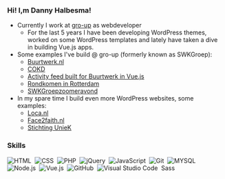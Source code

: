 ### Hi! I,m Danny Halbesma!

- Currently I work at [gro-up](https://www.gro-up.nl) as webdeveloper
    - For the last 5 years I have been developing WordPress themes, worked on some WordPress templates and lately have taken a dive in building Vue.js apps.
- Some examples I've build @ gro-up (formerly known as SWKGroep):
    - [Buurtwerk.nl](https://www.buurtwerk.nl)
    - [COKD](https://ontwikkelsite1.swkfacetweb.nl/)
    - [Activity feed built for Buurtwerk in Vue.js](https://www.buurtwerk.nl/activiteiten-feed/)
    - [Rondkomen in Rotterdam](https://www.rondkomeninrotterdam.nl/)
    - [SWKGroepzoomeravond](https://ontwikkelsite2.swkfacetweb.nl/)
- In my spare time I build even more WordPress websites, some examples:
    - [Loca.nl](https://loca.nl)
    - [Face2faith.nl](https://face2faith.nl/)
    - [Stichting UnieK](https://www.stichtinguniek.nl/)

### Skills
![HTML](https://img.shields.io/badge/-HTML-05122A?style=flat&logo=HTML5)&nbsp;
![CSS](https://img.shields.io/badge/-CSS-05122A?style=flat&logo=CSS3&logoColor=1572B6)&nbsp;
![PHP](https://img.shields.io/badge/PHP-777BB4?style=for-the-badge&logo=php&logoColor=white)&nbsp;
![jQuery](https://img.shields.io/badge/jQuery-0769AD?style=for-the-badge&logo=jquery&logoColor=white)&nbsp;
![JavaScript](https://img.shields.io/badge/-JavaScript-05122A?style=flat&logo=javascript)&nbsp;
![Git](https://img.shields.io/badge/-Git-05122A?style=flat&logo=git)&nbsp;
![MYSQL](https://img.shields.io/badge/MySQL-00000F?style=for-the-badge&logo=mysql&logoColor=white)&nbsp;
![Node.js](https://img.shields.io/badge/-Node.js-05122A?style=flat&logo=node.js)&nbsp;
![Vue.js](https://img.shields.io/badge/Vue.js-35495E?style=for-the-badge&logo=vue.js&logoColor=4FC08D)&nbsp;
![GitHub](https://img.shields.io/badge/-GitHub-05122A?style=flat&logo=github)&nbsp;
![Visual Studio Code](https://img.shields.io/badge/-Visual%20Studio%20Code-05122A?style=flat&logo=visual-studio-code&logoColor=007ACC)&nbsp;
Sass
